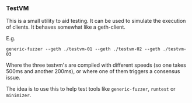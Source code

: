 ### TestVM

This is a small utility to aid testing. It can be used to simulate the execution of clients. 
It behaves somewhat like a geth-client. 

E.g. 
```
generic-fuzzer --geth ./testvm-01 --geth ./testvm-02 --geth ./testvm-03
```
Where the three testvm's are compiled with different speeds (so one takes 500ms and another 200ms), 
or where one of them triggers a consensus issue. 

The idea is to use this to help test tools like `generic-fuzzer`, `runtest` or `minimizer`. 